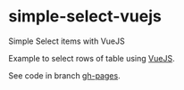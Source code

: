 # simple-select-vuejs

Simple Select items with VueJS


Example to select rows of table using [VueJS](https://vuejs.org/).

See code in branch [gh-pages](https://github.com/rg3915/simple-select-vuejs/tree/gh-pages).